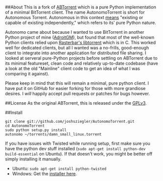 ##About
This is a fork of [ABTorrent](http://code.google.com/p/abtorrent/) which is a
pure Python implementation of a minimal BitTorrent client. The name 
AutonomoTorrent is short for Autonomous Torrent.  Autonomous in this context 
[means](http://www.merriam-webster.com/dictionary/autonomous) "existing or
capable of existing independently," which refers to its' pure Python nature.  
    
Autonomo came about because I wanted to use BitTorrent in another Python
project of mine ([AdroitGM](https://github.com/joshsziegler/AdroitGM)), but 
found that most of the well-known Python clients relied upon
[Rasterbar's libtorrent](http://www.rasterbar.com/products/libtorrent/) which
is in C.  This worked well for dedicated clients, but all I wanted was a
no-frills, good-enough client to integrate into another application for
distributed file sharing.  I looked at serveral pure-Python projects before
settling on ABTorrent due to its minimal featureset, clean code and relatively 
up-to-date codebase (have a look at the old "Mainline" client code to get an 
idea of what I was comparing it against).  
  
Please keep in mind that this will remain a minimal, pure python client.  I 
have put it on GitHub for easier forking for those with more grandiose 
desires.  I *will* happily accept pull requests or patches for bugs however.  

##License 
As the original ABTorrent, this is released under the
[GPLv3](http://www.gnu.org/licenses/gpl.html).

##Install

```
git clone git://github.com/joshsziegler/AutonomoTorrent.git  
cd AutonomoTorrent  
sudo python setup.py install  
autonomo ~/torrents/damn_small_linux.torrent  
```

If you have issues with Twisted while running setup, first make sure you have
the python dev stuff installed (`sudo apt-get install python-dev build-essential` 
on Ubuntu).  If that doesn't work, you might be better off simply installing it 
manually.  
  
  - Ubuntu: `sudo apt-get install python-twisted`  
  - Windows: Get the [installer here](http://twistedmatrix.com/trac/wiki/Downloads#Windows).  




